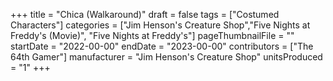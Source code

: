 +++
title = "Chica (Walkaround)"
draft = false
tags = ["Costumed Characters"]
categories = ["Jim Henson's Creature Shop","Five Nights at Freddy's (Movie)", "Five Nights at Freddy's"]
pageThumbnailFile = ""
startDate = "2022-00-00"
endDate = "2023-00-00"
contributors = ["The 64th Gamer"]
manufacturer = "Jim Henson's Creature Shop"
unitsProduced = "1"
+++
